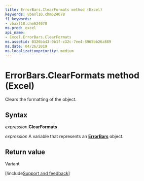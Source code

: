 ```yaml
---
title: ErrorBars.ClearFormats method (Excel)
keywords: vbaxl10.chm624078
f1_keywords:
- vbaxl10.chm624078
ms.prod: excel
api_name:
- Excel.ErrorBars.ClearFormats
ms.assetid: 0326bb43-0b1f-c32c-7ee4-8965bb26a889
ms.date: 04/26/2019
ms.localizationpriority: medium
---
```



# ErrorBars.ClearFormats method (Excel)

Clears the formatting of the object.


## Syntax

_expression_.**ClearFormats**

_expression_ A variable that represents an **[ErrorBars](excel.errorbars(object).md)** object.


## Return value

Variant




[!include[Support and feedback](~/includes/feedback-boilerplate.md)]
